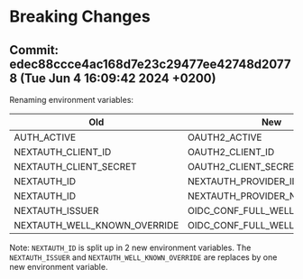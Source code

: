 # Breaking Changes

## Commit: edec88ccce4ac168d7e23c29477ee42748d20778 (Tue Jun 4 16:09:42 2024 +0200)

Renaming environment variables:

| Old                          | New                           |
| ---------------------------- | ----------------------------- |
| AUTH_ACTIVE                  | OAUTH2_ACTIVE                 |
| NEXTAUTH_CLIENT_ID           | OAUTH2_CLIENT_ID              |
| NEXTAUTH_CLIENT_SECRET       | OAUTH2_CLIENT_SECRET          |
| NEXTAUTH_ID                  | NEXTAUTH_PROVIDER_ID          |
| NEXTAUTH_ID                  | NEXTAUTH_PROVIDER_NAME        |
| NEXTAUTH_ISSUER              | OIDC_CONF_FULL_WELL_KNOWN_URL |
| NEXTAUTH_WELL_KNOWN_OVERRIDE | OIDC_CONF_FULL_WELL_KNOWN_URL |

Note: `NEXTAUTH_ID` is split up in 2 new environment variables. The `NEXTAUTH_ISSUER` and `NEXTAUTH_WELL_KNOWN_OVERRIDE` are replaces by one new environment variable.
